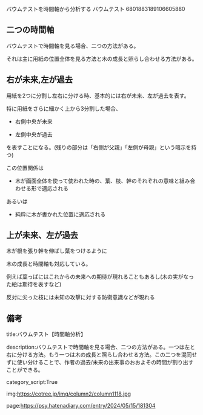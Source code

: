 バウムテストを時間軸から分析する
バウムテスト
6801883189106605880



## 二つの時間軸



バウムテストで時間軸を見る場合、二つの方法がある。



それは主に用紙の位置全体を見る方法と木の成長と照らし合わせる方法がある。





## 右が未来,左が過去



用紙を2つに分割し左右に分ける時、基本的には右が未来、左が過去を表す。



特に用紙をさらに細かく上から3分割した場合、



- 右側中央が未来



- 左側中央が過去



を表すことになる。(残りの部分は「右側が父親」「左側が母親」という暗示を持つ)



この位置関係は



- 木が画面全体を使って使われた時の、葉、枝、幹のそれぞれの意味と組み合わせる形で適応される



あるいは



- 純粋に木が書かれた位置に適応される







## 上が未来、左が過去



木が根を張り幹を伸ばし葉をつけるように



木の成長と時間軸も対応している。



例えば葉っぱにはこれからの未来への期待が現れることもあるし(木の実がなった絵は期待を表すなど)



反対に尖った枝には未知の攻撃に対する防衛意識などが現れる









## 備考



title:バウムテスト【時間軸分析】



description:バウムテストで時間軸を見る場合、二つの方法がある。一つは左と右に分ける方法。もう一つは木の成長と照らし合わせる方法。この二つを混同せずに使い分けることで、作者の過去/未来の出来事のおおよその時間が割り出すことができる。



category_script:True



img:https://cotree.jp/img/column2/column1118.jpg



page:https://psy.hatenadiary.com/entry/2024/05/15/181304
